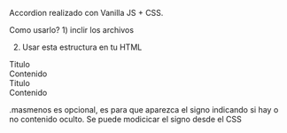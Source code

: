 Accordion realizado con Vanilla JS + CSS. 

Como usarlo?
1)
inclir los archivos 
<link href="accordion.css">
<script src="accordion.js"></script>


2) Usar esta estructura en tu HTML

<div id="jsa">
	<!-- contenido1 -->
	<div class="jsaitem"> 
		<div class="jsatitle">Titulo</div>
		<div class="jsacontent">Contenido</div>
	</div>
	<!-- contenido2 -->
	<div class="jsaitem"> 
		<div class="jsatitle"> <span class="masmenos"></span> Titulo</div>
		<div class="jsacontent">Contenido</div>
	</div>
</div>

.masmenos es opcional, es para que aparezca el signo indicando si hay o no contenido oculto.
Se puede modicicar el signo desde el CSS
